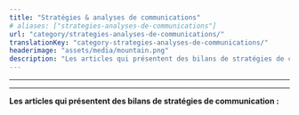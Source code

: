 ```yaml
---
title: "Stratégies & analyses de communications"
# aliases: ["strategies-analyses-de-communications"]
url: "category/strategies-analyses-de-communications/"
translationKey: "category-strategies-analyses-de-communications/"
headerimage: "assets/media/mountain.png"
description: "Les articles qui présentent des bilans de stratégies de communication."
---
```

<hr><hr><strong> Les articles qui présentent des bilans de stratégies de communication : </strong> <br> <br>